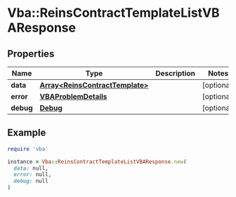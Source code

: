 # Vba::ReinsContractTemplateListVBAResponse

## Properties

| Name | Type | Description | Notes |
| ---- | ---- | ----------- | ----- |
| **data** | [**Array&lt;ReinsContractTemplate&gt;**](ReinsContractTemplate.md) |  | [optional] |
| **error** | [**VBAProblemDetails**](VBAProblemDetails.md) |  | [optional] |
| **debug** | [**Debug**](Debug.md) |  | [optional] |

## Example

```ruby
require 'vba'

instance = Vba::ReinsContractTemplateListVBAResponse.new(
  data: null,
  error: null,
  debug: null
)
```

